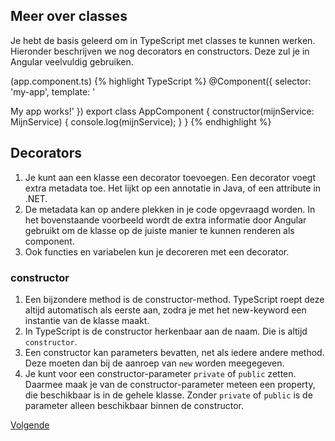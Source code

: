 ## Meer over classes

Je hebt de basis geleerd om in TypeScript met classes te kunnen werken. Hieronder beschrijven we nog decorators en
constructors. Deze zul je in Angular veelvuldig gebruiken.

(app.component.ts)
{% highlight TypeScript %}
@Component({
  selector: 'my-app',
  template: '<p>My app works!'
})
export class AppComponent {
  constructor(mijnService: MijnService) {
    console.log(mijnService);
  }
}
{% endhighlight %}

## Decorators

1. Je kunt aan een klasse een decorator toevoegen. Een decorator voegt extra metadata toe. Het lijkt op een annotatie in 
   Java, of een attribute in .NET.
2. De metadata kan op andere plekken in je code opgevraagd worden. In het bovenstaande voorbeeld wordt de extra 
   informatie door Angular gebruikt om de klasse op de juiste manier te kunnen renderen als component.
3. Ook functies en variabelen kun je decoreren met een decorator.

### constructor

1. Een bijzondere method is de constructor-method. TypeScript roept deze altijd automatisch als eerste aan, zodra je met 
   het new-keyword een instantie van de klasse maakt.
2. In TypeScript is de constructor herkenbaar aan de naam. Die is altijd `constructor`.
3. Een constructor kan parameters bevatten, net als iedere andere method. Deze moeten dan bij de aanroep van `new` 
   worden meegegeven.
4. Je kunt voor een constructor-parameter `private` of `public` zetten. Daarmee maak je van de constructor-parameter
   meteen een property, die beschikbaar is in de gehele klasse. Zonder `private` of `public` is de parameter alleen
   beschikbaar binnen de constructor.
   
[Volgende](21.interfaces.md)